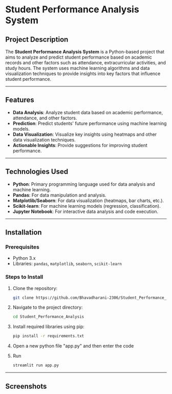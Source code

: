 # Student Performance Analysis System

## Project Description

The **Student Performance Analysis System** is a Python-based project that aims to analyze and predict student performance based on academic records and other factors such as attendance, extracurricular activities, and study hours. The system uses machine learning algorithms and data visualization techniques to provide insights into key factors that influence student performance.

---

## Features

- **Data Analysis**: Analyze student data based on academic performance, attendance, and other factors.
- **Prediction**: Predict students' future performance using machine learning models.
- **Data Visualization**: Visualize key insights using heatmaps and other data visualization techniques.
- **Actionable Insights**: Provide suggestions for improving student performance.

---

## Technologies Used

- **Python**: Primary programming language used for data analysis and machine learning.
- **Pandas**: For data manipulation and analysis.
- **Matplotlib/Seaborn**: For data visualization (heatmaps, bar charts, etc.).
- **Scikit-learn**: For machine learning models (regression, classification).
- **Jupyter Notebook**: For interactive data analysis and code execution.

---

## Installation

### Prerequisites
- Python 3.x
- Libraries: `pandas`, `matplotlib`, `seaborn`, `scikit-learn`



### Steps to Install

1. Clone the repository:
   
   ```bash
   git clone https://github.com/Bhavadharani-2306/Student_Performance_Analysis.git


2. Navigate to the project directory:

   ```bash
   cd Student_Performance_Analysis


3. Install required libraries using pip:
   
   ```bash
   pip install -r requirements.txt


4. Open a new python file "app.py" and then enter the code

   
5. Run

   ```bash
   streamlit run app.py

---

## Screenshots
